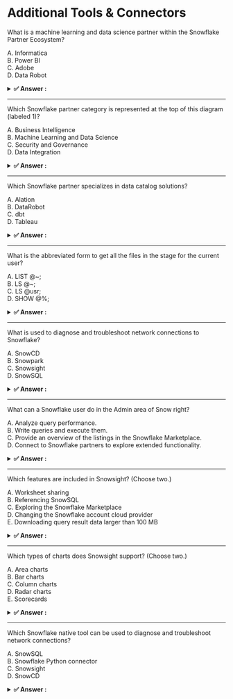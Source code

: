 # Additional Tools & Connectors                                                                                                                                                                                   
What is a machine learning and data science partner within the Snowflake Partner Ecosystem?                                                                                                                       
                                                                                                                                                                                                                  
A. Informatica<br>B. Power BI<br>C. Adobe<br>D. Data Robot                                                                                                                                                        
                                                                                                                                                                                                                  
<details>                                                                                                                                                                                                         
<summary><strong>✅ Answer : </strong></summary>                                                                                                                                                                  
<strong>D</strong>                                                                                                                                                                                                
                                                                                                                                                                                                                  
The correct answer is DataRobot. Here's why:                                                                                                                                                                      
Snowflake's Partner Ecosystem includes various partners categorized by their expertise and integration with                                                                                                       
the Snowflake Data Cloud. A key category is Machine Learning and Data Science. These partners provide                                                                                                             
tools and platforms that help Snowflake customers leverage their data for predictive analytics, machine                                                                                                           
learning model building, and deployment.                                                                                                                                                                          
DataRobot is specifically designed as an Automated Machine Learning (AutoML) platform. It allows users to                                                                                                         
build, train, and deploy machine learning models with minimal coding, significantly accelerating the data                                                                                                         
science lifecycle. DataRobot has direct integrations with Snowflake, enabling users to leverage the compute                                                                                                       
power and scalability of Snowflake to train their ML models. This deep integration classifies it directly as a                                                                                                    
Machine Learning and Data Science partner in the Snowflake ecosystem.                                                                                                                                             
In contrast, Informatica is primarily an ETL (Extract, Transform, Load) and data management tool. While                                                                                                           
Informatica can be used to prepare data for machine learning, it isn't fundamentally an ML platform itself.                                                                                                       
Power BI is a business intelligence and data visualization tool; it's used to analyze and report on data, not to                                                                                                  
build machine learning models. Adobe, while offering analytics and marketing solutions, does not have a focus                                                                                                     
on machine learning model development and integration that would make it a primary machine learning                                                                                                               
partner for Snowflake.                                                                                                                                                                                            
Therefore, DataRobot's AutoML capabilities and direct Snowflake integration clearly establish it as the                                                                                                           
relevant Machine Learning and Data Science partner among the provided options.                                                                                                                                    
For more information, you can explore the Snowflake Partner Network:                                                                                                                                              
https://www.snowflake.com/partners/and DataRobot's offerings: https://www.datarobot.com/                                                                                                                          
</details>                                                                                                                                                                                                        
                                                                                                                                                                                                                  
                                                                                                                                                                                                                  
---                                                                                                                                                                                                               
Which Snowflake partner category is represented at the top of this diagram (labeled 1)?                                                                                                                           
                                                                                                                                                                                                                  
                                                                                                                                                                                                                  
A. Business Intelligence<br>B. Machine Learning and Data Science<br>C. Security and Governance<br>D. Data Integration                                                                                             
                                                                                                                                                                                                                  
<details>                                                                                                                                                                                                         
<summary><strong>✅ Answer : </strong></summary>                                                                                                                                                                  
<strong>D</strong>                                                                                                                                                                                                
                                                                                                                                                                                                                  
D. Data Integration                                                                                                                                                                                               
Data Integration involves connecting various data sources, transforming data, and moving it into a centralized                                                                                                    
location, such as Snowflake, for further analysis. This is often the first step in the data pipeline, which makes                                                                                                 
it logical for Data Integration to be at the top of the diagram.                                                                                                                                                  
https://docs.snowflake.com/en/user-guide/ecosystem-security.html                                                                                                                                                  
</details>                                                                                                                                                                                                        
                                                                                                                                                                                                                  
                                                                                                                                                                                                                  
---                                                                                                                                                                                                               
Which Snowflake partner specializes in data catalog solutions?                                                                                                                                                    
                                                                                                                                                                                                                  
A. Alation<br>B. DataRobot<br>C. dbt<br>D. Tableau                                                                                                                                                                
                                                                                                                                                                                                                  
<details>                                                                                                                                                                                                         
<summary><strong>✅ Answer : </strong></summary>                                                                                                                                                                  
<strong>A</strong>                                                                                                                                                                                                
                                                                                                                                                                                                                  
Alation is the leading Snowflake partner specializing in data catalog solutions. Data catalogs are crucial                                                                                                        
components of modern data governance, enabling organizations to discover, understand, and trust their data                                                                                                        
assets. Alation's platform provides a comprehensive data catalog, data governance, and data intelligence                                                                                                          
solution, deeply integrated with Snowflake. This integration allows users to easily search, browse, and                                                                                                           
understand Snowflake data, including tables, views, and stored procedures. Furthermore, Alation                                                                                                                   
automatically profiles data within Snowflake, capturing metadata, lineage, and quality metrics. It helps                                                                                                          
organizations implement data governance policies, ensuring data compliance and security within Snowflake.                                                                                                         
Alation’s integration with Snowflake also facilitates data collaboration, allowing users to share knowledge                                                                                                       
and insights about Snowflake data assets. In contrast, DataRobot specializes in automated machine learning,                                                                                                       
dbt focuses on data transformation, and Tableau is a leading business intelligence and data visualization                                                                                                         
platform. While these tools can interact with Snowflake, they don't specialize in data cataloging like Alation.                                                                                                   
Therefore, Alation is the correct answer.                                                                                                                                                                         
Authoritative Links:                                                                                                                                                                                              
Alation: https://www.alation.com/                                                                                                                                                                                 
Snowflake Partner Directory: https://www.snowflake.com/partners/ (Search for Alation within the directory)                                                                                                        
</details>                                                                                                                                                                                                        
                                                                                                                                                                                                                  
                                                                                                                                                                                                                  
---                                                                                                                                                                                                               
What is the abbreviated form to get all the files in the stage for the current user?                                                                                                                              
                                                                                                                                                                                                                  
A. LIST @~;<br>B. LS @~;<br>C. LS @usr;<br>D. SHOW @%;                                                                                                                                                            
                                                                                                                                                                                                                  
<details>                                                                                                                                                                                                         
<summary><strong>✅ Answer : </strong></summary>                                                                                                                                                                  
<strong>B</strong>                                                                                                                                                                                                
                                                                                                                                                                                                                  
The correct command to list files in a user stage in Snowflake is LS @~. Here's why:                                                                                                                              
Snowflake uses stages to store files intended for data loading and unloading. User stages are personal                                                                                                            
storage locations associated with individual users. The tilde symbol (~) represents the current user's stage,                                                                                                     
while @ is the general operator for specifying a stage.                                                                                                                                                           
Option A, LIST @~;, is functionally similar to LS @~, and the result would be the same. However, LS is the                                                                                                        
specific command for listing files in a stage, and LIST is not the correct command in this context. LIST is used                                                                                                  
with other object types. Therefore, despite having the same result, it's less technically accurate.                                                                                                               
Option C, LS @usr;, is incorrect because it assumes a user stage named 'usr', while the current user's stage is                                                                                                   
referenced by @~. Finally, Option D, SHOW @%;, is incorrect as SHOW is not used for listing files within a                                                                                                        
stage but for displaying object properties such as databases, tables, etc., and % is not a valid identifier in the                                                                                                
context.                                                                                                                                                                                                          
LS is a shorthand alias for LIST, specifically designed for quickly displaying files in a stage, improving                                                                                                        
readability and efficiency. While both could technically work in some contexts, LS is the established practice.                                                                                                   
Therefore, LS @~ is the most concise and accurate way to list files in the current user's stage within the                                                                                                        
Snowflake environment.                                                                                                                                                                                            
Snowflake Documentation on LISTSnowflake Documentation on StagesSnowflake Documentation on LS                                                                                                                     
</details>                                                                                                                                                                                                        
                                                                                                                                                                                                                  
                                                                                                                                                                                                                  
---                                                                                                                                                                                                               
What is used to diagnose and troubleshoot network connections to Snowflake?                                                                                                                                       
                                                                                                                                                                                                                  
A. SnowCD<br>B. Snowpark<br>C. Snowsight<br>D. SnowSQL                                                                                                                                                            
                                                                                                                                                                                                                  
<details>                                                                                                                                                                                                         
<summary><strong>✅ Answer : </strong></summary>                                                                                                                                                                  
<strong>A</strong>                                                                                                                                                                                                
                                                                                                                                                                                                                  
The correct answer is A. SnowCD (Snowflake Connectivity Diagnostic Tool) is specifically designed to                                                                                                              
diagnose and troubleshoot network connectivity issues when connecting to Snowflake. It is a command-line                                                                                                          
tool that performs various checks, such as DNS resolution, firewall configurations, and network latency, to                                                                                                       
identify potential problems preventing successful communication with Snowflake's cloud service. Options B                                                                                                         
(Snowpark), C (Snowsight), and D (SnowSQL) serve other purposes within the Snowflake ecosystem.                                                                                                                   
Snowpark allows data engineers, data scientists, and developers to build data pipelines and applications.                                                                                                         
Snowsight is Snowflake's web-based user interface for data analysis and management. SnowSQL is                                                                                                                    
Snowflake’s command-line client for interacting with Snowflake’s data platform. None of these are                                                                                                                 
specialized for diagnosing network connection issues. When faced with connection problems, the use of a                                                                                                           
specialized diagnostic tool like SnowCD allows users to pinpoint network-related factors impeding the                                                                                                             
connection, thereby streamlining the troubleshooting process. This makes SnowCD invaluable for network                                                                                                            
engineers and database administrators when establishing or maintaining connectivity to Snowflake. These                                                                                                           
tools help ensure the security, stability, and availability of a cloud data platform.                                                                                                                             
Authoritative Links:                                                                                                                                                                                              
Snowflake Documentation on SnowCD: https://docs.snowflake.com/en/user-guide/snowcd.html (This is the                                                                                                              
primary resource to understand SnowCD)                                                                                                                                                                            
Snowflake Documentation Overview: https://docs.snowflake.com/en (This link will lead to the general                                                                                                               
documentation which is always helpful.)                                                                                                                                                                           
</details>                                                                                                                                                                                                        
                                                                                                                                                                                                                  
                                                                                                                                                                                                                  
---                                                                                                                                                                                                               
What can a Snowflake user do in the Admin area of Snow right?                                                                                                                                                     
                                                                                                                                                                                                                  
A. Analyze query performance.<br>B. Write queries and execute them.<br>C. Provide an overview of the listings in the Snowflake Marketplace.<br>D. Connect to Snowflake partners to explore extended functionality.
                                                                                                                                                                                                                  
<details>                                                                                                                                                                                                         
<summary><strong>✅ Answer : </strong></summary>                                                                                                                                                                  
<strong>D</strong>                                                                                                                                                                                                
                                                                                                                                                                                                                  
The correct answer is D: Connect to Snowflake partners to explore extended functionality. The Admin area                                                                                                          
within Snowflake, primarily focused on managing and configuring the Snowflake environment, facilitates                                                                                                            
connections to external partners. This functionality allows users to explore and integrate third-party tools and                                                                                                  
services that can enhance their Snowflake experience, such as data integration platforms, business                                                                                                                
intelligence tools, and data governance solutions. These connections expand the platform's capabilities                                                                                                           
beyond core database functionalities. Options A, B, and C are incorrect as they relate to different user areas                                                                                                    
or functions within Snowflake. Analyzing query performance (A) typically occurs within the history or                                                                                                             
monitoring sections. Writing and executing queries (B) is the core function of the worksheet interface,                                                                                                           
accessible within the web UI or via command-line tools. The Snowflake Marketplace (C) is a separate area                                                                                                          
focused on discovering and acquiring data products, not managed within the Admin panel. The Admin panel’s                                                                                                         
core focus is on managing user access, security, resource allocation, and overall Snowflake instance                                                                                                              
governance, thus enabling connections with partners falls squarely within its role. Partner integration is a                                                                                                      
crucial aspect of modern cloud platforms, fostering interoperability and a wider ecosystem of tools.                                                                                                              
Further Research:                                                                                                                                                                                                 
Snowflake Documentation - Admin Area: https://docs.snowflake.com/en/user-guide/ui-admin.html                                                                                                                      
Snowflake Partner Network: https://www.snowflake.com/partners/                                                                                                                                                    
Snowflake Connectors: https://www.snowflake.com/connectors/                                                                                                                                                       
</details>                                                                                                                                                                                                        
                                                                                                                                                                                                                  
                                                                                                                                                                                                                  
---                                                                                                                                                                                                               
Which features are included in Snowsight? (Choose two.)                                                                                                                                                           
                                                                                                                                                                                                                  
A. Worksheet sharing<br>B. Referencing SnowSQL<br>C. Exploring the Snowflake Marketplace<br>D. Changing the Snowflake account cloud provider<br>E. Downloading query result data larger than 100 MB               
                                                                                                                                                                                                                  
<details>                                                                                                                                                                                                         
<summary><strong>✅ Answer : </strong></summary>                                                                                                                                                                  
<strong>A, C</strong>                                                                                                                                                                                             
                                                                                                                                                                                                                  
Snowsight is Snowflake's web interface, designed for data exploration and management. It                                                                                                                          
primarily focuses on providing a user-friendly environment for data analysis tasks. Worksheet                                                                                                                     
sharing (Option A) is a core feature within Snowsight. It enables users to collaborate effectively                                                                                                                
by sharing SQL worksheets and their associated queries, fostering teamwork and knowledge                                                                                                                          
dissemination. This collaborative functionality is crucial for efficient data-driven projects.                                                                                                                    
Exploring the Snowflake Marketplace (Option C) is another integral part of Snowsight. Users can                                                                                                                   
browse and discover a wide range of data products and services directly from the interface,                                                                                                                       
facilitating easy access to valuable datasets. This integration simplifies the process of leveraging                                                                                                              
external data sources within Snowflake. Referencing SnowSQL (Option B), while related to                                                                                                                          
Snowflake, is a command-line interface and is not directly accessible within the Snowsight web                                                                                                                    
UI. Changing the Snowflake account cloud provider (Option D) is a high-level administrative task                                                                                                                  
that typically requires engagement with Snowflake support and isn't managed through                                                                                                                               
Snowsight. Downloading query results larger than 100 MB (Option E) is generally possible within                                                                                                                   
Snowflake via other methods but is not a primary functionality of Snowsight. Instead, Snowsight                                                                                                                   
focuses on interactive analysis, often working with smaller sample sets for faster performance. In                                                                                                                
summary, the collaborative worksheet sharing and marketplace exploration features highlight                                                                                                                       
Snowsight's strengths as an analysis and data discovery platform.For further research, you can                                                                                                                    
refer to these authoritative links:                                                                                                                                                                               
Snowflake Documentation on Snowsight: https://docs.snowflake.com/en/user-guide/uisnowsight.html                                                                                                                   
Snowflake Documentation on Sharing Worksheets: https://docs.snowflake.com/en/user-guide/uisnowsight-worksheets.html#sharing-a-worksheet                                                                           
Snowflake Documentation on Snowflake Marketplace: https://docs.snowflake.com/en/userguide/data-marketplace-overview.html                                                                                          
</details>                                                                                                                                                                                                        
                                                                                                                                                                                                                  
                                                                                                                                                                                                                  
---                                                                                                                                                                                                               
Which types of charts does Snowsight support? (Choose two.)                                                                                                                                                       
                                                                                                                                                                                                                  
A. Area charts<br>B. Bar charts<br>C. Column charts<br>D. Radar charts<br>E. Scorecards                                                                                                                           
                                                                                                                                                                                                                  
<details>                                                                                                                                                                                                         
<summary><strong>✅ Answer : </strong></summary>                                                                                                                                                                  
<strong>B, E</strong>                                                                                                                                                                                             
                                                                                                                                                                                                                  
The correct answer identifies the chart types directly supported within Snowsight, Snowflake's                                                                                                                    
web interface. Snowsight provides visualization capabilities to analyze data directly within the                                                                                                                  
Snowflake environment. While many third-party BI tools can connect to Snowflake and offer a                                                                                                                       
broad range of chart options, Snowsight itself has specific chart limitations. Bar charts (B) are a                                                                                                               
fundamental chart type, widely used to compare categorical data, and are directly available                                                                                                                       
within Snowsight for data visualization. Similarly, Area charts (E), which display the magnitude of                                                                                                               
change over time or between categories, are supported as well. Area charts effectively highlight                                                                                                                  
trends and cumulative totals. Column charts (C), while common, are not a separate option within                                                                                                                   
Snowsight’s interface; they often are presented as a variant of bar charts. Radar charts (D), a                                                                                                                   
specialized chart for multivariate analysis, are not natively supported by Snowsight. Scorecards                                                                                                                  
(A), which typically present key performance indicators (KPIs), are not considered a chart type in                                                                                                                
the same context as those that visually display data relationships; therefore, A is incorrect.                                                                                                                    
Snowsight prioritizes essential visualization methods, making bar and area charts core                                                                                                                            
functionalities. Therefore, the selection of bar charts and area charts aligns with Snowsight’s                                                                                                                   
capabilities, while the others are not directly offered as distinct chart options. For more details,                                                                                                              
consult the official Snowflake documentation: https://docs.snowflake.com/en/user-guide/uisnowsight-visualizations.html and https://docs.snowflake.com/en/user-guide/ui-snowsightdashboards.                       
</details>                                                                                                                                                                                                        
                                                                                                                                                                                                                  
                                                                                                                                                                                                                  
---                                                                                                                                                                                                               
Which Snowflake native tool can be used to diagnose and troubleshoot network connections?                                                                                                                         
                                                                                                                                                                                                                  
A. SnowSQL<br>B. Snowflake Python connector<br>C. Snowsight<br>D. SnowCD                                                                                                                                          
                                                                                                                                                                                                                  
<details>                                                                                                                                                                                                         
<summary><strong>✅ Answer : </strong></summary>                                                                                                                                                                  
<strong>C</strong>                                                                                                                                                                                                
                                                                                                                                                                                                                  
The correct answer is C, Snowsight. Snowsight is Snowflake's web-based user interface                                                                                                                             
and offers several built-in features for monitoring and troubleshooting various aspects                                                                                                                           
of a Snowflake deployment, including network connectivity. It provides access to query                                                                                                                            
history, performance dashboards, and importantly, system health metrics. While                                                                                                                                    
SnowSQL is a command-line client for interacting with Snowflake, it doesn't offer native                                                                                                                          
network diagnostic tools. Similarly, the Snowflake Python connector is an interface for                                                                                                                           
programmatic access, not for monitoring underlying network issues. SnowCD is a                                                                                                                                    
command-line tool designed for data transfer and pipeline setup, unrelated to real-time                                                                                                                           
network diagnosis. Snowsight, on the other hand, allows administrators to inspect                                                                                                                                 
connection status, network latency, and other related metrics through its interface. This                                                                                                                         
visibility is crucial in diagnosing intermittent or persistent network connectivity                                                                                                                               
problems that can impact performance and application availability. By using Snowsight,                                                                                                                            
administrators can identify potential bottlenecks or network configuration issues and                                                                                                                             
take corrective actions. It's the most comprehensive and user-friendly tool within the                                                                                                                            
Snowflake ecosystem for this specific purpose, offering a visual and intuitive way to                                                                                                                             
analyze these performance metrics.                                                                                                                                                                                
Authoritative Links:                                                                                                                                                                                              
Snowsight documentation: https://docs.snowflake.com/en/user-guide/uisnowsight.html                                                                                                                                
Monitoring with Snowsight: https://docs.snowflake.com/en/sql-reference/sql/showsystem-status.html                                                                                                                 
Understanding Network Connectivity: (refer to Snowflake Network documentation as                                                                                                                                  
needed, general documentation is: https://docs.snowflake.com/en/networks/)                                                                                                                                        
</details>                                                                                                                                                                                                        
                                                                                                                                                                                                                  
                                                                                                                                                                                                                  
